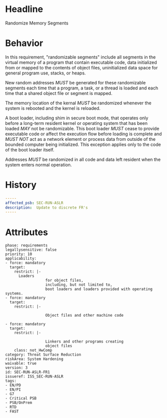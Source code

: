 # Headline
Randomize Memory Segments

# Behavior

In this requirement, "randomizable segments" include all segments in the virtual memory of a program that contain executable code, data initialized from or mapped to the contents of object files, uninitialized data space for general program use, stacks, or heaps.

New random addresses _MUST_ be generated for these randomizable segments each time that a program, a task, or a thread is loaded and each time that a shared object file or segment is mapped.

The memory location of the kernal _MUST_ be randomized whenever the system is rebooted and the kernel is reloaded.

A boot loader, including shim in secure boot mode, that operates only before a long-term resident kernel or operating system that has been loaded _MAY_ not be randomizable. This boot loader _MUST_ cease to provide executable code or affect the execution flow before loading is complete and _MUST NOT_ act as a network element or process data from outside of the bounded computer being initialized. This exception applies only to the code of the boot loader itself.

Addresses _MUST_ be randomized in all code and data left resident when the system enters normal operation.

# History

```yaml
-----
affected_psb: SEC-RUN-ASLR
description:  Update to discrete FR's
-----
```

# Attributes

    phase: requirements
    legallysensitive: false
    priority: 10
    applicability:
    - force: mandatory
      target:
        restrict: |-
          Loaders
                      for object files,
                      including, but not limited to,
                      boot loaders and loaders provided with operating systems.
    - force: mandatory
      target:
        restrict: |-

                      Object files and other machine code

    - force: mandatory
      target:
        restrict: |-

                      Linkers and other programs creating
                      object files
        class: not_HwComp
    category: Threat Surface Reduction
    riskArea: System Hardening
    waivable: true
    version: 3
    id: SEC-RUN-ASLR-FR1
    issueref: ISS_SEC-RUN-ASLR
    tags:
    - EN/PD
    - EN/PI
    - G7
    - Critical PSB
    - PSB/OnPrem
    - RTD
    - FAST
